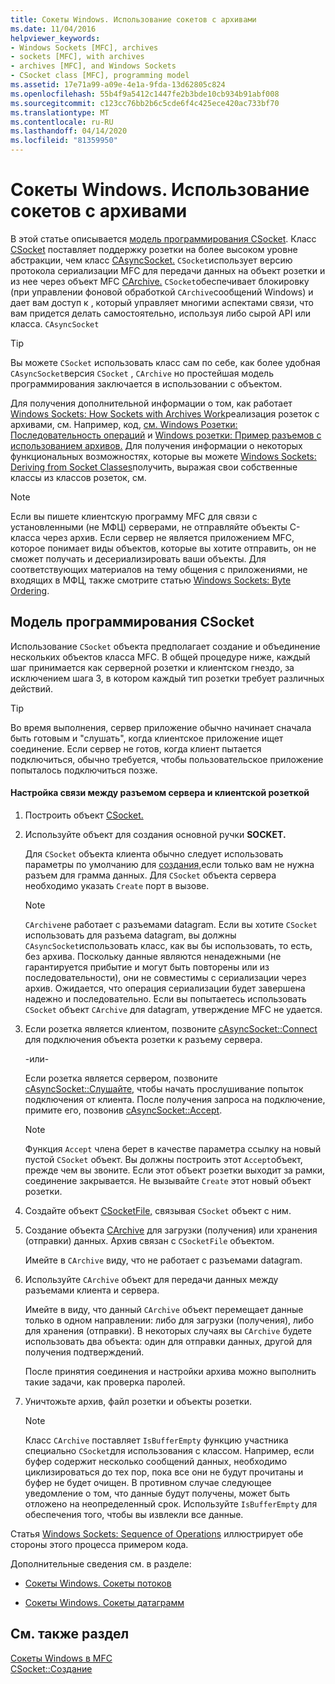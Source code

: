 ```yaml
---
title: Сокеты Windows. Использование сокетов с архивами
ms.date: 11/04/2016
helpviewer_keywords:
- Windows Sockets [MFC], archives
- sockets [MFC], with archives
- archives [MFC], and Windows Sockets
- CSocket class [MFC], programming model
ms.assetid: 17e71a99-a09e-4e1a-9fda-13d62805c824
ms.openlocfilehash: 55b4f9a5412c1447fe2b3bde10cb934b91abf008
ms.sourcegitcommit: c123cc76bb2b6c5cde6f4c425ece420ac733bf70
ms.translationtype: MT
ms.contentlocale: ru-RU
ms.lasthandoff: 04/14/2020
ms.locfileid: "81359950"
---
```

# <a name="windows-sockets-using-sockets-with-archives"></a>Сокеты Windows. Использование сокетов с архивами

В этой статье описывается [модель программирования CSocket](#_core_the_csocket_programming_model). Класс [CSocket](../mfc/reference/csocket-class.md) поставляет поддержку розетки на более высоком уровне абстракции, чем класс [CAsyncSocket.](../mfc/reference/casyncsocket-class.md) `CSocket`использует версию протокола сериализации MFC для передачи данных на объект розетки и из нее через объект MFC [CArchive.](../mfc/reference/carchive-class.md) `CSocket`обеспечивает блокировку (при управлении фоновой обработкой `CArchive`сообщений Windows) и дает вам доступ к , который управляет многими аспектами связи, что вам придется делать самостоятельно, используя либо сырой API или класса. `CAsyncSocket`

> [!TIP]
> Вы можете `CSocket` использовать класс сам по себе, как более удобная `CAsyncSocket`версия `CSocket` , `CArchive` но простейшая модель программирования заключается в использовании с объектом.

Для получения дополнительной информации о том, как работает [Windows Sockets: How Sockets with Archives Work](../mfc/windows-sockets-how-sockets-with-archives-work.md)реализация розеток с архивами, см. Например, код, [см. Windows Розетки: Последовательность операций](../mfc/windows-sockets-sequence-of-operations.md) и [Windows розетки: Пример разъемов с использованием архивов.](../mfc/windows-sockets-example-of-sockets-using-archives.md) Для получения информации о некоторых функциональных возможностях, которые вы можете [Windows Sockets: Deriving from Socket Classes](../mfc/windows-sockets-deriving-from-socket-classes.md)получить, выражая свои собственные классы из классов розеток, см.

> [!NOTE]
> Если вы пишете клиентскую программу MFC для связи с установленными (не МФЦ) серверами, не отправляйте объекты C-класса через архив. Если сервер не является приложением MFC, которое понимает виды объектов, которые вы хотите отправить, он не сможет получать и десериализировать ваши объекты. Для соответствующих материалов на тему общения с приложениями, не входящих в МФЦ, также смотрите статью [Windows Sockets: Byte Ordering](../mfc/windows-sockets-byte-ordering.md).

## <a name="the-csocket-programming-model"></a><a name="_core_the_csocket_programming_model"></a>Модель программирования CSocket

Использование `CSocket` объекта предполагает создание и объединение нескольких объектов класса MFC. В общей процедуре ниже, каждый шаг принимается как серверной розетки и клиентском гнездо, за исключением шага 3, в котором каждый тип розетки требует различных действий.

> [!TIP]
> Во время выполнения, сервер приложение обычно начинает сначала быть готовым и "слушать", когда клиентское приложение ищет соединение. Если сервер не готов, когда клиент пытается подключиться, обычно требуется, чтобы пользовательское приложение попыталось подключиться позже.

#### <a name="to-set-up-communication-between-a-server-socket-and-a-client-socket"></a>Настройка связи между разъемом сервера и клиентской розеткой

1. Построить объект [CSocket.](../mfc/reference/csocket-class.md)

1. Используйте объект для создания основной ручки **SOCKET.**

   Для `CSocket` объекта клиента обычно следует использовать параметры по умолчанию для [создания,](../mfc/reference/casyncsocket-class.md#create)если только вам не нужна разъем для грамма данных. Для `CSocket` объекта сервера необходимо указать `Create` порт в вызове.

    > [!NOTE]
    >  `CArchive`не работает с разъемами datagram. Если вы хотите `CSocket` использовать для разъема datagram, вы должны `CAsyncSocket`использовать класс, как вы бы использовать, то есть, без архива. Поскольку данные являются ненадежными (не гарантируется прибытие и могут быть повторены или из последовательности), они не совместимы с сериализации через архив. Ожидается, что операция сериализации будет завершена надежно и последовательно. Если вы попытаетесь использовать `CSocket` объект `CArchive` для datagram, утверждение MFC не удается.

1. Если розетка является клиентом, позвоните [cAsyncSocket::Connect](../mfc/reference/casyncsocket-class.md#connect) для подключения объекта розетки к разъему сервера.

     -или-

   Если розетка является сервером, позвоните [cAsyncSocket::Слушайте,](../mfc/reference/casyncsocket-class.md#listen) чтобы начать прослушивание попыток подключения от клиента. После получения запроса на подключение, примите его, позвонив [cAsyncSocket::Accept](../mfc/reference/casyncsocket-class.md#accept).

    > [!NOTE]
    >  Функция `Accept` члена берет в качестве параметра ссылку на новый пустой `CSocket` объект. Вы должны построить этот `Accept`объект, прежде чем вы звоните. Если этот объект розетки выходит за рамки, соединение закрывается. Не вызывайте `Create` этот новый объект розетки.

1. Создайте объект [CSocketFile,](../mfc/reference/csocketfile-class.md) связывая `CSocket` объект с ним.

1. Создание объекта [CArchive](../mfc/reference/carchive-class.md) для загрузки (получения) или хранения (отправки) данных. Архив связан с `CSocketFile` объектом.

   Имейте в `CArchive` виду, что не работает с разъемами datagram.

1. Используйте `CArchive` объект для передачи данных между разъемами клиента и сервера.

   Имейте в виду, что данный `CArchive` объект перемещает данные только в одном направлении: либо для загрузки (получения), либо для хранения (отправки). В некоторых случаях вы `CArchive` будете использовать два объекта: один для отправки данных, другой для получения подтверждений.

   После принятия соединения и настройки архива можно выполнить такие задачи, как проверка паролей.

1. Уничтожьте архив, файл розетки и объекты розетки.

    > [!NOTE]
    >  Класс `CArchive` поставляет `IsBufferEmpty` функцию участника специально `CSocket`для использования с классом. Например, если буфер содержит несколько сообщений данных, необходимо циклизироваться до тех пор, пока все они не будут прочитаны и буфер не будет очищен. В противном случае следующее уведомление о том, что данные будут получены, может быть отложено на неопределенный срок. Используйте `IsBufferEmpty` для обеспечения того, чтобы вы извлекли все данные.

Статья [Windows Sockets: Sequence of Operations](../mfc/windows-sockets-sequence-of-operations.md) иллюстрирует обе стороны этого процесса примером кода.

Дополнительные сведения см. в разделе:

- [Сокеты Windows. Сокеты потоков](../mfc/windows-sockets-stream-sockets.md)

- [Сокеты Windows. Сокеты датаграмм](../mfc/windows-sockets-datagram-sockets.md)

## <a name="see-also"></a>См. также раздел

[Сокеты Windows в MFC](../mfc/windows-sockets-in-mfc.md)<br/>
[CSocket::Создание](../mfc/reference/csocket-class.md#create)

